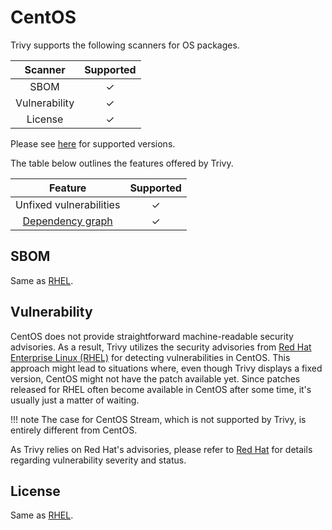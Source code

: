# CentOS
Trivy supports the following scanners for OS packages.

|    Scanner    | Supported |
| :-----------: | :-------: |
|     SBOM      |     ✓     |
| Vulnerability |     ✓     |
|    License    |     ✓     |

Please see [here](index.md#supported-os) for supported versions.

The table below outlines the features offered by Trivy.

|                Feature                | Supported |
| :-----------------------------------: | :-------: |
|        Unfixed vulnerabilities        |     ✓     |
| [Dependency graph][dependench-graph] |     ✓     |

## SBOM
Same as [RHEL](rhel.md#sbom).

## Vulnerability
CentOS does not provide straightforward machine-readable security advisories.
As a result, Trivy utilizes the security advisories from [Red Hat Enterprise Linux (RHEL)](rhel.md#vulnerability) for detecting vulnerabilities in CentOS.
This approach might lead to situations where, even though Trivy displays a fixed version, CentOS might not have the patch available yet.
Since patches released for RHEL often become available in CentOS after some time, it's usually just a matter of waiting.

!!! note
    The case for CentOS Stream, which is not supported by Trivy, is entirely different from CentOS.

As Trivy relies on Red Hat's advisories, please refer to [Red Hat](rhel.md) for details regarding vulnerability severity and status.


## License
Same as [RHEL](rhel.md#license).


[dependench-graph]: ../../configuration/reporting.md#show-origins-of-vulnerable-dependencies